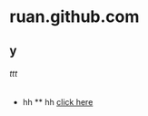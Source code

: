 # ruan.github.com
## y
###### ttt
* hh
** hh
[click here](https://rhx2000.github.io/ruan.github.com/)
